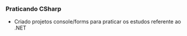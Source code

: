 ### Praticando CSharp

* Criado projetos console/forms para praticar os estudos referente ao .NET
     
